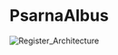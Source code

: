 # PsarnaAlbus
![Register_Architecture](https://github.com/anzeko123/PsarnaAlbus/blob/main/Register.jpg?raw=true)
